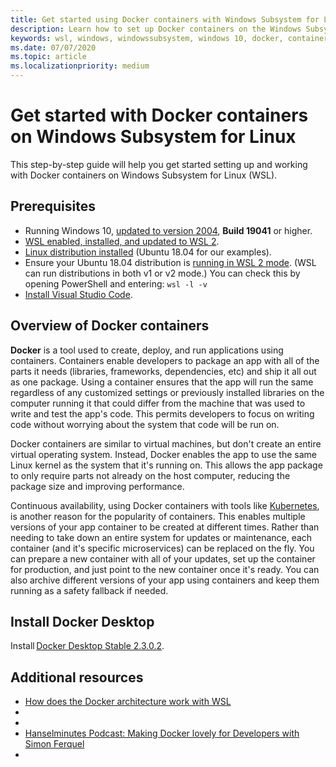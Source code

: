 ```yaml
---
title: Get started using Docker containers with Windows Subsystem for Linux
description: Learn how to set up Docker containers on the Windows Subsystem for Linux.
keywords: wsl, windows, windowssubsystem, windows 10, docker, containers
ms.date: 07/07/2020
ms.topic: article
ms.localizationpriority: medium
---
```


# Get started with Docker containers on Windows Subsystem for Linux

This step-by-step guide will help you get started setting up and working with Docker containers on Windows Subsystem for Linux (WSL).

## Prerequisites

- Running Windows 10, [updated to version 2004](ms-settings:windowsupdate), **Build 19041** or higher.
- [WSL enabled, installed, and updated to WSL 2](https://docs.microsoft.com/windows/wsl/install-win10).
- [Linux distribution installed](https://docs.microsoft.com/windows/wsl/install-win10#install-your-linux-distribution-of-choice) (Ubuntu 18.04 for our examples).
- Ensure your Ubuntu 18.04 distribution is [running in WSL 2 mode](https://docs.microsoft.com/windows/wsl/install-win10#set-your-distribution-version-to-wsl-1-or-wsl-2). (WSL can run distributions in both v1 or v2 mode.) You can check this by opening PowerShell and entering: `wsl -l -v`
- [Install Visual Studio Code](https://code.visualstudio.com/download).

## Overview of Docker containers

**Docker** is a tool used to create, deploy, and run applications using containers. Containers enable developers to package an app with all of the parts it needs (libraries, frameworks, dependencies, etc) and ship it all out as one package. Using a container ensures that the app will run the same regardless of any customized settings or previously installed libraries on the computer running it that could differ from the machine that was used to write and test the app's code. This permits developers to focus on writing code without worrying about the system that code will be run on.

Docker containers are similar to virtual machines, but don't create an entire virtual operating system. Instead, Docker enables the app to use the same Linux kernel as the system that it's running on. This allows the app package to only require parts not already on the host computer, reducing the package size and improving performance.

Continuous availability, using Docker containers with tools like [Kubernetes](https://docs.microsoft.com/azure/aks/), is another reason for the popularity of containers. This enables multiple versions of your app container to be created at different times. Rather than needing to take down an entire system for updates or maintenance, each container (and it's specific microservices) can be replaced on the fly. You can prepare a new container with all of your updates, set up the container for production, and just point to the new container once it's ready. You can also archive different versions of your app using containers and keep them running as a safety fallback if needed.

## Install Docker Desktop

Install [Docker Desktop Stable 2.3.0.2](https://docs.docker.com/docker-for-windows/wsl/#download).

## Additional resources

- [How does the Docker architecture work with WSL](https://code.visualstudio.com/blogs/2020/03/02/docker-in-wsl2#_how-it-works)
- []()
- []()
- [Hanselminutes Podcast: Making Docker lovely for Developers with Simon Ferquel](https://hanselminutes.com/736/making-docker-lovely-for-developers-with-simon-ferquel)
- []()